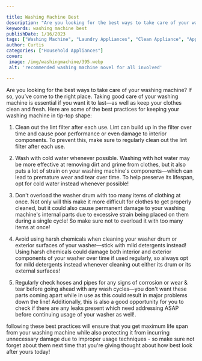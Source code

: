 ```yaml
---

title: Washing Machine Best
description: "Are you looking for the best ways to take care of your washing machine? If so, you’ve come to the right place. Taking good care of...learn more about it now"
keywords: washing machine best
publishDate: 1/16/2023
tags: ["Washing Machine", "Laundry Appliances", "Clean Appliance", "Appliance Guide"]
author: Curtis
categories: ["Household Appliances"]
cover: 
 image: /img/washingmachine/395.webp
 alt: 'recommended washing machine novel for all involved'

---
```


Are you looking for the best ways to take care of your washing machine? If so, you’ve come to the right place. Taking good care of your washing machine is essential if you want it to last—as well as keep your clothes clean and fresh. Here are some of the best practices for keeping your washing machine in tip-top shape:

1. Clean out the lint filter after each use. Lint can build up in the filter over time and cause poor performance or even damage to interior components. To prevent this, make sure to regularly clean out the lint filter after each use.

2. Wash with cold water whenever possible. Washing with hot water may be more effective at removing dirt and grime from clothes, but it also puts a lot of strain on your washing machine's components—which can lead to premature wear and tear over time. To help preserve its lifespan, opt for cold water instead whenever possible!

3. Don't overload the washer drum with too many items of clothing at once. Not only will this make it more difficult for clothes to get properly cleaned, but it could also cause permanent damage to your washing machine's internal parts due to excessive strain being placed on them during a single cycle! So make sure not to overload it with too many items at once! 

4. Avoid using harsh chemicals when cleaning your washer drum or exterior surfaces of your washer—stick with mild detergents instead! Using harsh chemicals could damage both interior and exterior components of your washer over time if used regularly, so always opt for mild detergents instead whenever cleaning out either its drum or its external surfaces! 
 
5. Regularly check hoses and pipes for any signs of corrosion or wear & tear before going ahead with any wash cycles—you don't want these parts coming apart while in use as this could result in major problems down the line! Additionally, this is also a good opportunity for you to check if there are any leaks present which need addressing ASAP before continuing usage of your washer as well!. 

 following these best practices will ensure that you get maximum life span from your washing machine while also protecting it from incurring unnecessary damage due to improper usage techniques - so make sure not forget about them next time that you're giving thought about how best look after yours today!
